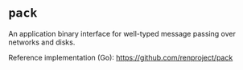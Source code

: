 # `pack`

An application binary interface for well-typed message passing over networks and disks.

Reference implementation (Go): https://github.com/renproject/pack
